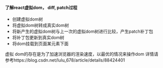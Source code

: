 #### 了解react虚拟dom， diff, patch过程
* 创建虚拟dom树
* 将虚拟dom树转成真实dom树
* 将新产生的虚拟dom树与上一次的虚拟dom树进行比较，产生patch补丁包
* 将补丁包更新到真实dom树
* 将dom挂载到页面某元素下面

虚拟 dom的存在是为了加速浏览器的渲染速度，以最优的情况来操作dom
详情请参考https://blog.csdn.net/lulu_678/article/details/88424401
